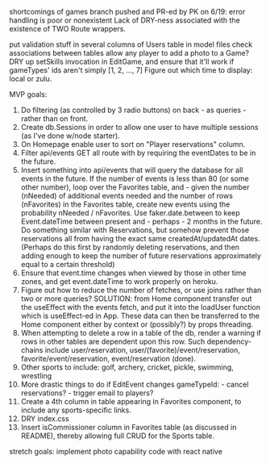 
shortcomings of games branch pushed and PR-ed by PK on  6/19:
    error handling is poor or nonexistent
    Lack of DRY-ness associated with the existence of TWO Route wrappers.

put validation stuff in several columns of Users table
in model files check associations between tables
allow any player to add a photo to a Game?
DRY up setSkills invocation in EditGame, and ensure that it'll work if gameTypes' ids aren't simply [1, 2, ..., 7]
Figure out which time to display: local or zulu.

MVP goals:
1. Do filtering (as controlled by 3 radio buttons) on back - as queries - rather than on front.
1. Create db.Sessions in order to allow one user to have multiple sessions (as I've done w/node starter).
1. On Homepage enable user to sort on "Player reservations" column.
1. Filter api/events GET all route with by requiring the eventDates to be in the future.
1. Insert something into api/events that will query the database for all events in the future.  If the number of events is less than 80 (or some other number), loop over the Favorites table, and - given the number (nNeeded) of additional events needed and the number of rows (nFavorites) in the Favorites table, create new events using the probability nNeeded / nFavorites.  Use faker.date.between to keep Event.dateTime between present and - perhaps - 2 months in the future.  Do something similar with Reservations, but somehow prevent those reservations all from having the exact same createdAt/updatedAt dates.  (Perhaps do this first by randomly deleting reservations, and then adding enough to keep the number of future reservations approximately equal to a certain threshold)
1. Ensure that event.time changes when viewed by those in other time zones, and get event.dateTime to work properly on heroku.
1. Figure out how to reduce the number of fetches, or use joins rather than two or more queries? SOLUTION: from Home component transfer out the useEffect with the events fetch, and put it into the loadUser function which is useEffect-ed in App.  These data can then be transferred to the Home component either by context or (possibly?) by props threading.
1. When attempting to delete a row in a table of the db, render a warning if rows in other tables are dependent upon this row.  Such dependency-chains include user/reservation, user/(favorite)/event/reservation, favorite/event/reservation, event/reservation (done).
1. Other sports to include: golf, archery, cricket, pickle, swimming, wrestling
1. More drastic things to do if EditEvent changes gameTypeId:
        - cancel reservations?
        - trigger email to players?
1. Create a 4th column in table appearing in Favorites component, to include any sports-specific links.
1. DRY index.css
1. Insert isCommissioner column in Favorites table (as discussed in README), thereby allowing full CRUD for the Sports table.

stretch goals:
    implement photo capability
    code with react native

